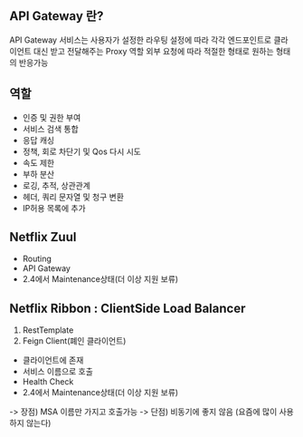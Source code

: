 ## API Gateway 란?
API Gateway 서비스는 사용자가 설정한 라우팅 설정에 따라 각각 엔드포인트로 클라이언트 대신 받고 전달해주는 Proxy 역할
외부 요청에 따라 적절한 형태로 원하는 형태의 반응가능

## 역할
- 인증 및 권한 부여
- 서비스 검색 통합
- 응답 캐싱
- 정책, 회로 차단기 및 Qos 다시 시도
- 속도 제한
- 부하 분산
- 로깅, 추적, 상관관계
- 헤더, 쿼리 문자열 및 청구 변환
- IP허용 목록에 추가

## Netflix Zuul
- Routing
- API Gateway
- 2.4에서 Maintenance상태(더 이상 지원 보류)

## Netflix Ribbon : ClientSide Load Balancer
1) RestTemplate
2) Feign Client(폐인 클라이언트)

- 클라이언트에 존재
- 서비스 이름으로 호출
- Health Check
- 2.4에서 Maintenance상태(더 이상 지원 보류)

-> 장점) MSA 이름만 가지고 호출가능
-> 단점) 비동기에 좋지 않음 (요즘에 많이 사용하지 않는다)